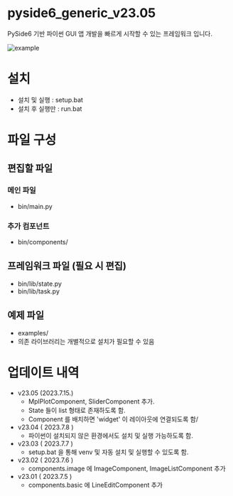 # pyside6_generic_v23.05
PySide6 기반 파이썬 GUI 앱 개발을 빠르게 시작할 수 있는 프레임워크 입니다.

![example](https://github.com/active0831/pyside6_generic_v23.01/assets/91447903/3e7ba597-0182-411f-b351-7d442a9397af)

# 설치 
 - 설치 및 실행 : setup.bat
 - 설치 후 실행만 : run.bat

# 파일 구성

## 편집할 파일

### 메인 파일
 - bin/main.py

### 추가 컴포넌트
 - bin/components/

## 프레임워크 파일 (필요 시 편집)
 - bin/lib/state.py
 - bin/lib/task.py

## 예제 파일
 - examples/
 - 의존 라이브러리는 개별적으로 설치가 필요할 수 있음

# 업데이트 내역
  - v23.05 (2023.7.15.)
      - MplPlotComponent, SliderComponent 추가.
      - State 들이 list 형태로 존재하도록 함.
      - Component 를 배치하면 'widget' 이 레이아웃에 연결되도록 함/
  - v23.04 ( 2023.7.8 )
    - 파이썬이 설치되지 않은 환경에서도 설치 및 실행 가능하도록 함. 
  - v23.03 ( 2023.7.7 )
    - setup.bat 을 통해 venv 및 자동 설치 및 실행할 수 있도록 함. 
  - v23.02 ( 2023.7.6 )
    - components.image 에 ImageComponent, ImageListComponent 추가 
  - v23.01 ( 2023.7.5 )
    - components.basic 에 LineEditComponent 추가 


